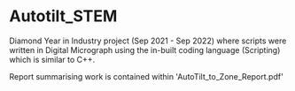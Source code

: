 # Autotilt_STEM
Diamond Year in Industry project (Sep 2021 - Sep 2022) where scripts were written in Digital Micrograph using the in-built coding language (Scripting) which is similar to C++.

Report summarising work is contained within 'AutoTilt_to_Zone_Report.pdf'
